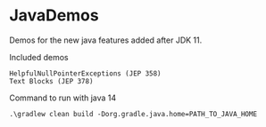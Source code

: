 # JavaDemos
Demos for the new java features added after JDK 11.


Included demos

    HelpfulNullPointerExceptions (JEP 358)
    Text Blocks (JEP 378)
    

Command to run with java 14
    
    .\gradlew clean build -Dorg.gradle.java.home=PATH_TO_JAVA_HOME